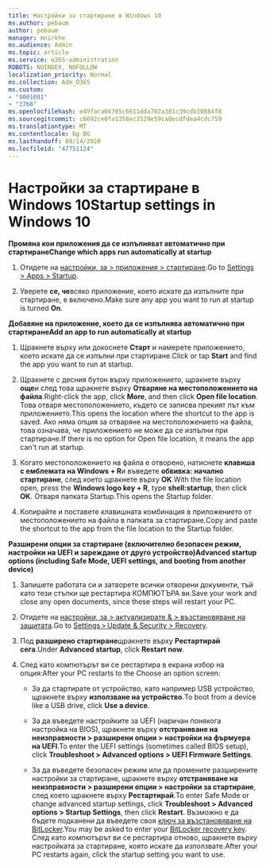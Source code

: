 ```yaml
---
title: Настройки за стартиране в Windows 10
ms.author: pebaum
author: pebaum
manager: mnirkhe
ms.audience: Admin
ms.topic: article
ms.service: o365-administration
ROBOTS: NOINDEX, NOFOLLOW
localization_priority: Normal
ms.collection: Adm_O365
ms.custom:
- "9001691"
- "3768"
ms.openlocfilehash: e49faca66785c6611dda702a381c39cdb10884f8
ms.sourcegitcommit: c6692ce0fa1358ec3529e59ca0ecdfdea4cdc759
ms.translationtype: MT
ms.contentlocale: bg-BG
ms.lasthandoff: 09/14/2020
ms.locfileid: "47751124"
---
```

# <a name="startup-settings-in-windows-10"></a><span data-ttu-id="4051c-102">Настройки за стартиране в Windows 10</span><span class="sxs-lookup"><span data-stu-id="4051c-102">Startup settings in Windows 10</span></span>

<span data-ttu-id="4051c-103">**Промяна кои приложения да се изпълняват автоматично при стартиране**</span><span class="sxs-lookup"><span data-stu-id="4051c-103">**Change which apps run automatically at startup**</span></span>

1. <span data-ttu-id="4051c-104">Отидете на [настройки, за > приложения > стартиране](ms-settings:startupapps?activationSource=GetHelp).</span><span class="sxs-lookup"><span data-stu-id="4051c-104">Go to [Settings > Apps > Startup](ms-settings:startupapps?activationSource=GetHelp).</span></span>

2. <span data-ttu-id="4051c-105">Уверете **се, че**всяко приложение, което искате да изпълните при стартиране, е включено.</span><span class="sxs-lookup"><span data-stu-id="4051c-105">Make sure any app you want to run at startup is turned **On**.</span></span>

<span data-ttu-id="4051c-106">**Добавяне на приложение, което да се изпълнява автоматично при стартиране**</span><span class="sxs-lookup"><span data-stu-id="4051c-106">**Add an app to run automatically at startup**</span></span>

1. <span data-ttu-id="4051c-107">Щракнете върху или докоснете **Старт** и намерете приложението, което искате да се изпълни при стартиране.</span><span class="sxs-lookup"><span data-stu-id="4051c-107">Click or tap **Start** and find the app you want to run at startup.</span></span>

2. <span data-ttu-id="4051c-108">Щракнете с десния бутон върху приложението, щракнете върху **още**и след това щракнете върху **Отваряне на местоположението на файла**.</span><span class="sxs-lookup"><span data-stu-id="4051c-108">Right-click the app, click **More**, and then click **Open file location**.</span></span> <span data-ttu-id="4051c-109">Това отваря местоположението, където се записва прекият път към приложението.</span><span class="sxs-lookup"><span data-stu-id="4051c-109">This opens the location where the shortcut to the app is saved.</span></span> <span data-ttu-id="4051c-110">Ако няма опция за отваряне на местоположението на файла, това означава, че приложението не може да се изпълни при стартиране.</span><span class="sxs-lookup"><span data-stu-id="4051c-110">If there is no option for Open file location, it means the app can't run at startup.</span></span>

3. <span data-ttu-id="4051c-111">Когато местоположението на файла е отворено, натиснете **клавиша с емблемата на Windows + R**и въведете **обвивка: начално стартиране**, след което щракнете върху **OK**.</span><span class="sxs-lookup"><span data-stu-id="4051c-111">With the file location open, press the **Windows logo key  + R**, type **shell:startup**, then click **OK**.</span></span> <span data-ttu-id="4051c-112">Отваря папката Startup.</span><span class="sxs-lookup"><span data-stu-id="4051c-112">This opens the Startup folder.</span></span>

4. <span data-ttu-id="4051c-113">Копирайте и поставете клавишната комбинация в приложението от местоположението на файла в папката за стартиране.</span><span class="sxs-lookup"><span data-stu-id="4051c-113">Copy and paste the shortcut to the app from the file location to the Startup folder.</span></span>

<span data-ttu-id="4051c-114">**Разширени опции за стартиране (включително безопасен режим, настройки на UEFI и зареждане от друго устройство)**</span><span class="sxs-lookup"><span data-stu-id="4051c-114">**Advanced startup options (including Safe Mode, UEFI settings, and booting from another device)**</span></span>

1. <span data-ttu-id="4051c-115">Запишете работата си и затворете всички отворени документи, тъй като тези стъпки ще рестартира КОМПЮТЪРА ви.</span><span class="sxs-lookup"><span data-stu-id="4051c-115">Save your work and close any open documents, since these steps will restart your PC.</span></span>

2. <span data-ttu-id="4051c-116">Отидете на [настройки, за > актуализирате & > възстановяване на защитата](ms-settings:recovery?activationSource=GetHelp).</span><span class="sxs-lookup"><span data-stu-id="4051c-116">Go to [Settings > Update & Security > Recovery](ms-settings:recovery?activationSource=GetHelp).</span></span>

3. <span data-ttu-id="4051c-117">Под **разширено стартиране**щракнете върху **Рестартирай сега**.</span><span class="sxs-lookup"><span data-stu-id="4051c-117">Under **Advanced startup**, click **Restart now**.</span></span> 

4. <span data-ttu-id="4051c-118">След като компютърът ви се рестартира в екрана избор на опция:</span><span class="sxs-lookup"><span data-stu-id="4051c-118">After your PC restarts to the Choose an option screen:</span></span>

    - <span data-ttu-id="4051c-119">За да стартирате от устройство, като например USB устройство, щракнете върху **използване на устройство**.</span><span class="sxs-lookup"><span data-stu-id="4051c-119">To boot from a device like a USB drive, click **Use a device**.</span></span>

    - <span data-ttu-id="4051c-120">За да въведете настройките за UEFI (наричан понякога настройка на BIOS), щракнете върху **отстраняване на неизправности > разширени опции > настройки на фърмуера на UEFI**.</span><span class="sxs-lookup"><span data-stu-id="4051c-120">To enter the UEFI settings (sometimes called BIOS setup), click **Troubleshoot > Advanced options > UEFI Firmware Settings**.</span></span> 

    - <span data-ttu-id="4051c-121">За да въведете безопасен режим или да промените разширените настройки за стартиране, щракнете върху **отстраняване на неизправности > разширени опции > настройки за стартиране**, след което щракнете върху **Рестартирай**.</span><span class="sxs-lookup"><span data-stu-id="4051c-121">To enter Safe Mode or change advanced startup settings, click **Troubleshoot > Advanced options > Startup Settings**, then click **Restart**.</span></span> <span data-ttu-id="4051c-122">Възможно е да бъдете подканени да въведете своя [ключ за възстановяване на BitLocker](https://support.microsoft.com/help/4026181/windows-10-find-my-bitlocker-recovery-key).</span><span class="sxs-lookup"><span data-stu-id="4051c-122">You may be asked to enter your [BitLocker recovery key](https://support.microsoft.com/help/4026181/windows-10-find-my-bitlocker-recovery-key).</span></span> <span data-ttu-id="4051c-123">След като компютърът ви се рестартира отново, щракнете върху настройката за стартиране, която искате да използвате.</span><span class="sxs-lookup"><span data-stu-id="4051c-123">After your PC restarts again, click the startup setting you want to use.</span></span>